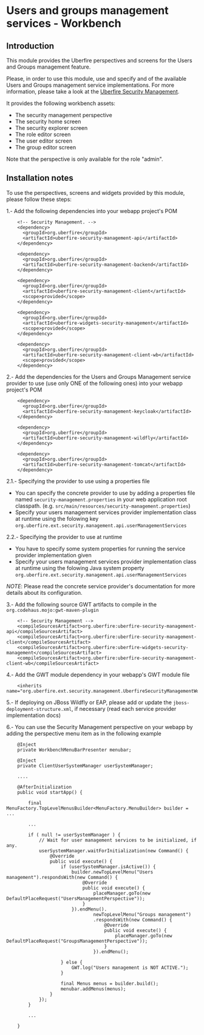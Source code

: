Users and groups management services - Workbench
================================================

Introduction
------------

This module provides the Uberfire perspectives and screens for the Users and Groups management feature.                               

Please, in order to use this module, use and specify and of the available Users and Groups management service implementations. For more information, please take a look at the [Uberfire Security Management](../../uberfire-security/uberfire-security-management/).                           

It provides the following workbench assets:               
* The security management perspective                           
* The security home screen                           
* The security explorer screen                           
* The role editor screen                           
* The user editor screen                           
* The group editor screen                           

Note that the perspective is only available for the role "admin".             

Installation notes
------------------

To use the perspectives, screens and widgets provided by this module, please follow these steps:                   

1.- Add the following dependencies into your webapp project's POM                  

        <!-- Security Management. -->
        <dependency>
          <groupId>org.uberfire</groupId>
          <artifactId>uberfire-security-management-api</artifactId>
        </dependency>
    
        <dependency>
          <groupId>org.uberfire</groupId>
          <artifactId>uberfire-security-management-backend</artifactId>
        </dependency>
        
        <dependency>
          <groupId>org.uberfire</groupId>
          <artifactId>uberfire-security-management-client</artifactId>
          <scope>provided</scope>
        </dependency>
        
        <dependency>
          <groupId>org.uberfire</groupId>
          <artifactId>uberfire-widgets-security-management</artifactId>
          <scope>provided</scope>
        </dependency>
        
        <dependency>
          <groupId>org.uberfire</groupId>
          <artifactId>uberfire-security-management-client-wb</artifactId>
          <scope>provided</scope>
        </dependency>

2.- Add the dependencies for the Users and Groups Management service provider to use (use only ONE of the following ones) into your webapp project's POM                  

        <dependency>
          <groupId>org.uberfire</groupId>
          <artifactId>uberfire-security-management-keycloak</artifactId>
        </dependency>
    
        <dependency>
          <groupId>org.uberfire</groupId>
          <artifactId>uberfire-security-management-wildfly</artifactId>
        </dependency>
    
        <dependency>
          <groupId>org.uberfire</groupId>
          <artifactId>uberfire-security-management-tomcat</artifactId>
        </dependency>

2.1.- Specifying the provider to use using a properties file              

* You can specify the concrete provider to use by adding a properties file named `security-management.properties` in your web application root classpath. (e.g. `src/main/resources/security-management.properties`)                       
* Specify your users management services provider implementation class at runtime using the folowing key `org.uberfire.ext.security.management.api.userManagementServices`               

2.2.- Specifying the provider to use at runtime                 

* You have to specify some system properties for running the service provider implementation given               
* Specify your users management services provider implementation class at runtime using the folowing Java system property `org.uberfire.ext.security.management.api.userManagementServices`                               

*NOTE*: Please read the concrete service provider's documentation for more details about its configuration.                   

3.- Add the following source GWT artifacts to compile in the `org.codehaus.mojo:gwt-maven-plugin`                    
 
        <!-- Security Management -->
        <compileSourcesArtifact>org.uberfire:uberfire-security-management-api</compileSourcesArtifact>
        <compileSourcesArtifact>org.uberfire:uberfire-security-management-client</compileSourcesArtifact>
        <compileSourcesArtifact>org.uberfire:uberfire-widgets-security-management</compileSourcesArtifact>
        <compileSourcesArtifact>org.uberfire:uberfire-security-management-client-wb</compileSourcesArtifact>

4.- Add the GWT module dependency in your webapp's GWT module file                     

        <inherits name="org.uberfire.ext.security.management.UberfireSecurityManagementWorkbench"/>

5.- If deploying on JBoss Wildfly or EAP, please add or update the `jboss-deployment-structure.xml`, if necessary (read each service provider implementation docs)                       

6.- You can use the Security Management perspective on your webapp by adding the perspective menu item as in the following example                   
 
        @Inject
        private WorkbenchMenuBarPresenter menubar;
        
        @Inject
        private ClientUserSystemManager userSystemManager;
        
        ....
        
        @AfterInitialization
        public void startApp() {
        
            final MenuFactory.TopLevelMenusBuilder<MenuFactory.MenuBuilder> builder = ...
            
            ...

            if ( null != userSystemManager ) {
                // Wait for user management services to be initialized, if any.
                userSystemManager.waitForInitialization(new Command() {
                    @Override
                    public void execute() {
                        if (userSystemManager.isActive()) {
                            builder.newTopLevelMenu("Users management").respondsWith(new Command() {
                                @Override
                                public void execute() {
                                    placeManager.goTo(new DefaultPlaceRequest("UsersManagementPerspective"));
                                }
                            }).endMenu().
                                    newTopLevelMenu("Groups management")
                                    .respondsWith(new Command() {
                                        @Override
                                        public void execute() {
                                            placeManager.goTo(new DefaultPlaceRequest("GroupsManagementPerspective"));
                                        }
                                    }).endMenu();
    
                        } else {
                            GWT.log("Users management is NOT ACTIVE.");
                        }
    
                        final Menus menus = builder.build();
                        menubar.addMenus(menus);
                    }
                });
            }
            
            ...
            
        }

